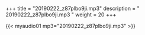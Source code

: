 +++
title = "20190222_z87plbo9ji.mp3"
description = " 20190222_z87plbo9ji.mp3 "
weight = 20
+++

{{< myaudio01 mp3="20190222_z87plbo9ji.mp3" >}}

